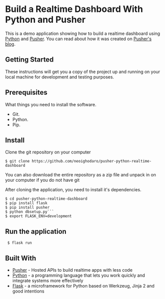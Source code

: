 # Build a Realtime Dashboard With Python and Pusher

This is a demo application showing how to build a realtime dashboard using [Python](https://www.python.org/) and [Pusher](https://pusher.com/). You can read about how it was created on [Pusher's blog](https://pusher.com/tutorials/live-dashboard-python).

## Getting Started

These instructions will get you a copy of the project up and running on your local machine for development and testing purposes.

## Prerequisites

What things you need to install the software.

* Git.
* Python.
* Pip.

## Install

Clone the git repository on your computer

```
$ git clone https://github.com/neoighodaro/pusher-python-realtime-dashboard
```

You can also download the entire repository as a zip file and unpack in on your computer if you do not have git

After cloning the application, you need to install it's dependencies.

```
$ cd pusher-python-realtime-dashboard
$ pip install flask
$ pip install pusher
$ python dbsetup.py```
$ export FLASK_ENV=development
```

## Run the application
 
``` $ flask run```

## Built With

* [Pusher](https://pusher.com/) - Hosted APIs to build realtime apps with less code
* [Python](https://www.python.org/) - a programming language that lets you work quickly and integrate systems more effectively
* [Flask](http://flask.pocoo.org/) - a microframework for Python based on Werkzeug, Jinja 2 and good intentions
